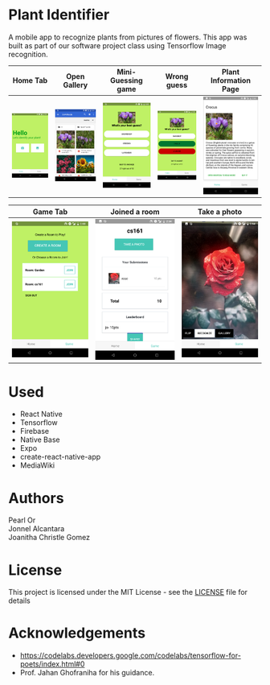 Plant Identifier
=====

A mobile app to recognize plants from pictures of flowers. This app was built as part of our software project class using Tensorflow Image recognition.

Home Tab           | Open Gallery                   | Mini-Guessing game              | Wrong guess                 | Plant Information Page
:-------------------------:|:-------------------------:|:-------------------------:|:-------------------------:|:-------------------------:
![Image](home.png)  |  ![Image](gallery.png) |        ![Image](guess.png) |          ![Image](answer.png)           | ![Image](plantinfo.png)

Game Tab           |  Joined a room                 |   Take a photo             
:-------------------------:|:-------------------------:|:-------------------------:
![Image](game.png)  | ![Image](gameroom.png) |  ![Image](camera.png)



Used
====

* React Native
* Tensorflow
* Firebase
* Native Base
* Expo
* create-react-native-app
* MediaWiki


Authors
======
Pearl Or  
Jonnel Alcantara  
Joanitha Christle Gomez  


License
=======
This project is licensed under the MIT License - see the [LICENSE](LICENSE) file for details


Acknowledgements
==============

* https://codelabs.developers.google.com/codelabs/tensorflow-for-poets/index.html#0
* Prof. Jahan Ghofraniha for his guidance.
